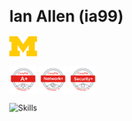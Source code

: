 # Ian Allen (ia99)  
<p float="left">
<picture> <img src="img/block_m-hex.png" width=50> </picture>
</p>

<p float="left">
<a href="https://www.credly.com/users/ian-allen.902552f3/badges" style="text-decoration:none; outline:none">
<img src="img/CompTIAAplustr.png" width=50>
</a>
<a href="https://www.credly.com/users/ian-allen.902552f3/badges" style="text-decoration:none; outline:none">
<img src="img/CompTIANetworkplustr.png" width=50> 
</a>
<a href="https://www.credly.com/users/ian-allen.902552f3/badges" style="text-decoration:none; outline:none">
<img src="img/CompTIASecurityplustr.png" width=50>
</a>
</p>

<picture>![Skills](https://skillicons.dev/icons?i=aws,github,idea,java,linux,py,vim,vscode)</picture>